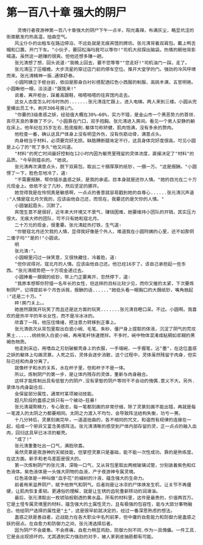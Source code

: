 # 第一百八十章 强大的阴尸
        灵境行者夜游神第一百八十章强大的阴尸下午一点半，阳光毒辣，布满灰尘，略显坑洼的街面散发灼热高温，扭曲空气。
       风尘仆仆的出租车在路边停泊，不远处就是无痕宾馆的牌坊。张元清背着双肩包。戴上鸭舌帽和口置。开门下车。"小伙子，要回松海吗我可以等你!"司机大叔探出脑袋。热情的朝他背影喊道。虽然这一趟赚的很爽。但他还想多赚一趟。
       张元清想了想，回头说道∶"我晚上回去，要不您等等""您走好!"司机油门一踩，走了。
       张元清压了压帽檐。大步流星的穿过店门前的停车空位。推开大堂学的门。强劲的冷风呼啸而来。张元清精神一振.通体舒泰。
       小圆阿姨立于柜台前，依旧是那身白衬衫搭配酒红色小西服的制服，高挑丰满，五官明艳。小圆瞅他一眼，淡淡道∶"跟我来!"
       说着，离开柜台，踩着高跟鞋，啪嗒啪嗒的往宾馆内走去。
       这女人态度怎么时冷时热的.......张元清连忙跟上，进入电梯。两人来到三楼。小圆从兜里模出员工卡。刷开306号房i门。
       "你要的3级患惑之妖，经验值大概在30%—60%，实力不错，是金山市一个黑恶势力的首领.丧尽天良的事做了不少。"小圆靠在门口，双手抱胸。张元清进入房间。看见一个男人安静的躺在床上。他年纪在35岁左右.脸庞瘦削.躯体匀称矫健，肌肉饱满，没有多余的赘肉。
       他检查一番，确认这具尸体身上没有明显外伤，没有伤筋动骨，满意点头。
       肉身相当于材料，必须要完好无损。缺胳膊断腿肯定不行，这具身体完好度很高。可见小圆是上心了的"死了多久"他又问道。
       "材料"的死亡时间最好控制在12小时内因为躯壳里残留的灵体浓度，直接决定了"材料"的品质。"今早刚猎杀的。"她说。
       张元清再次满意点头，脱下双肩包，取出二十捆厚厚的纸钞，一捆一万。"这是报酬。"小圆愣了一下，脸色忽地冷了，道∶
       "不需要报酬，帮你猎杀蛊惑之妖，是我的承诺。目本身就是还你人情。"她的目光在二十万元现金上。依依不全了几秒，然后坚定的挪开。
       她觉得我是在怜悯真是敏感啊，一点点的善意就容易戳到她的自尊心......张元清沉声道∶"人情是寇北月欠我的，应该由他自己还，而现在，我要还的是欠你的人情。"
       小圆皱起眉头，沉默了。
       宾馆生意不是很好，近年来大环境又不景气，赚钱困难，她要维持小团队的开销，其实压力很大。无痕大师的团队，可不只有她和寇北月。
       二十万元的现金，很重要。张元清趁热打铁，生气道∶
       "你替寇北月还欠我的人情，显得我好像是个外人，难道我在小圆阿姨的心里，还不如那侗二傻子吗""是的!"小圆说。
       明
       张元清∶"。
       小圆眼里闪过一抹笑意，又很快藏住，冷着脸，道∶
       "但你说得对。寇北月的人情。应该由他自己还。他已经16岁了。该自己承担起一些东西。"张元清顺势把一十万现金递过去。
       小圆捧着一捆捆的纸钞，带上门正要离开，忽然停下，道∶
       "我原本想帮你狩猎一名年长的女性，但这样的目标比较少见，而你又催的太紧，下次要炼制阴尸，记得提前半个月告诉我，报酬的话......"她低头看一眼胸口的大捆纸钞，嘴角翘起∶"还是二十万。"
       砰!房门关上。。
       她居然跟我开玩笑了而且还是这方面的玩笑.......张元清目瞪口呆。不过。小圆啊。我喜欢的是热平平的年长女性，而不是冷冰冰的。
       欣喜了一阵，他压住情绪，把注意力转移到正事上。
       张元清依次从背包里取出白瓷小碗、毛笔、朱砂、僵尸身上提取的体液，沉淀了阴气的荒坟黑土......统统倒入白瓷小碗，再用笔杆快速搅拌。不多时，碗中物体混淆成粘稠如浆糊的黑褐色物质。
       他走到床边，用嗜血之刃划破躯壳身上的衣服，一手端碗，一手握笔，沾"墨"，在这位蛊惑之妖的躯体上勾画灵篆。人死之后，灵体会逐步消散，这个过程中，灵体虽然残留于肉身，但实际已经和肉身分离了。
       就像杯子和水的关系，水在杯子里，但和杯子不是一体。
       所以，炼制阴尸的第一步，是让体内残存的灵体，重新与肉身融合。
       这样才能炼制出具有低智力的阴户.没有录智的阴户等同干不会动的傀偶.意义不大。另外.录体与肉身副合后.
       会保留部分属性，通常时某项被动技能。
       超凡阶段的蛊惑之妖只有一个被动—狂暴!
       张元清凝聚精力，专心致志，每一笔都刻画的非常仔细，除了灵篆刻画不能出错，再就是每一笔渡入的太阴之力都要相同。太阴之力渡入不均匀，会导致阵法结构失衡，功亏一篑。
       十几分钟后，灵篆刻画完毕，一道道扭曲的，各不相同的咒文，和谐而有规律的连接在一起，组成一个邪异又富含美感阵法。张元清清晰的感受到尸体内部存留的灵，正一点点的融入血肉，回归这具早已冰凉的躯壳。
       "成了!"
       张元清重重吐出一口气，满脸欣喜。
       虽然灵篆是夜游神的天赋技能，但掌控灵篆只是基础，能不能一次性成功。靠的是熟练度。在这方面。新手和老鸟差距是很大的。
       第一次炼制阴尸的张元清，深吸一口气，又从背包里取出两根玻璃试管，分别装着紫色和红色液体。紫色液体是一头强大阴物的血液，产于夜游神专属灵境。
       红色液体是一种叫做"血手花"的植树的汁液，蕴含强大的生命力。
       前者用来滋养阴尸，赋予他煞气和阴气。后者则是让冰凉的尸体焕发生机，让关节不再僵硬，让肌肉恢复柔韧。更通俗的理解，就是让生锈的齿轮重新转动的润滑油。
       最后，张元清取出一枚琥珀般剔透的黄水晶，所有的材料里，这件是最贵的，价值两百万。它是土怪专属灵境里的材料，蕴含强大的土属性灵力，且有极强的包容性，能与大部分事物融合。他给阴尸选择的属性是"土"，这是很早前就决定的，经过一番深思熟虑的想法。
       蛊惑之妖是善战者，近战能力在各大职业中名列前茅，但中庸的自愈能力和防御力是蛊惑之妖的弱点。在自愈力和防御力之间，张元清选择后者。
       因为阴尸不会疲惫。不会疼痛，自愈力稍显鸡肋，防御力则不同.作为一具傀儡。一件工具.它是会出现损坏的。尤其遇到实力强劲的对手，被人家剥皮抽筋都有可能。